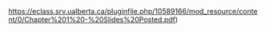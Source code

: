 https://eclass.srv.ualberta.ca/pluginfile.php/10589166/mod_resource/content/0/Chapter%201%20-%20Slides%20Posted.pdf)